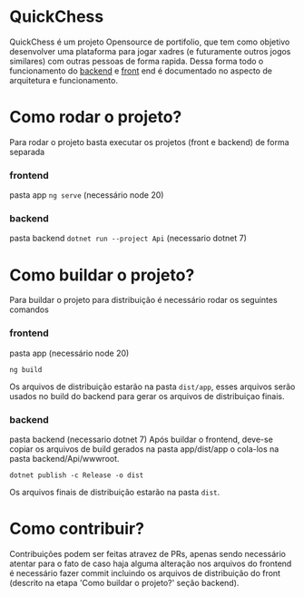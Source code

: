# QuickChess
QuickChess é um projeto Opensource de portifolio, que tem como objetivo desenvolver uma plataforma para jogar xadres (e futuramente outros jogos similares) com outras pessoas de forma rapida. Dessa forma todo o funcionamento do [backend](https://github.com/GabrielMaia-Dev/quick-chess/wiki/Backend) e [front](https://github.com/GabrielMaia-Dev/quick-chess/wiki/Frontend) end é documentado no aspecto de arquitetura e funcionamento.

# Como rodar o projeto?
Para rodar o projeto basta executar os projetos (front e backend) de forma separada

### frontend
pasta app `ng serve` (necessário node 20)

### backend
pasta backend `dotnet run --project Api` (necessario dotnet 7)

# Como buildar o projeto?
Para buildar o projeto para distribuição é necessário rodar os seguintes comandos

### frontend
pasta app (necessário node 20)

`ng build`

Os arquivos de distribuição estarão na pasta `dist/app`, esses arquivos serão usados no build do backend para gerar os arquivos de distribuiçao finais.


### backend
pasta backend (necessario dotnet 7)
Após buildar o frontend, deve-se copiar os arquivos de build gerados na pasta app/dist/app o cola-los na pasta backend/Api/wwwroot.

`dotnet publish -c Release -o dist`

Os arquivos finais de distribuição estarão na pasta `dist`.

# Como contribuir?
Contribuições podem ser feitas atravez de PRs, apenas sendo necessário atentar para o fato de caso haja alguma alteração nos arquivos do frontend é necessário fazer commit incluindo os arquivos de distribuição do front (descrito na etapa 'Como buildar o projeto?' seção backend).

